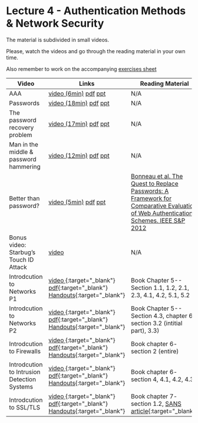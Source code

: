 # Lecture 4 - Authentication Methods & Network Security

The material is subdivided in small videos.

Please, watch the videos and go through the reading material in your own time.

Also remember to work on the accompanying [exercises sheet](../exercises/EXERCISES4.html)

| Video                   | Links                     |        Reading Material                                                                                                                                                                                      |
|-------------------------|---------------------------|----------------------------------------------------------------------------------------------------------------------------------------------------------------------------------------------|
| AAA | [video (6min)](https://web.microsoftstream.com/video/a9fee09c-70ed-477d-8aca-37cc5bec9942) [pdf](../slides/W4/notes1.pdf) [ppt](../slides/W4/password1.odp) | N/A |
| Passwords | [video (18min)](https://web.microsoftstream.com/video/0e77188d-b561-4adf-87af-63286d0808e8) [pdf](../slides/W4/notes1.pdf) [ppt](../slides/W4/password2.odp) | N/A |
| The password recovery problem | [video (17min)](https://web.microsoftstream.com/video/8efdfcc2-8709-492d-8b15-f49626c9d22a) [pdf](../slides/W4/notes1.pdf) [ppt](../slides/W4/password3.odp) | N/A |
| Man in the middle & password hammering | [video (12min)](https://web.microsoftstream.com/video/07b291f5-c240-41cd-be32-0d9b47cab81e) [pdf](../slides/W4/notes1.pdf) [ppt](../slides/W4/password4.odp) | N/A |
| Better than password? | [video (5min)](https://web.microsoftstream.com/video/0bf1dc0a-cba7-4cc8-8478-46088ebdef57) [pdf](../slides/W4/notes1.pdf) [ppt](../slides/W4/password5.odp) | [Bonneau et al. The Quest to Replace Passwords: A Framework for Comparative Evaluation of Web Authentication Schemes. IEEE S&P 2012](../materials/lecture4/2012-sp.pdf) |
| Bonus video: Starbug’s Touch ID Attack | [video](https://vimeo.com/75324765) | N/A |
| Introdcution to Networks P1 | [video ](https://web.microsoftstream.com/video/633c59af-0737-4be5-b762-11db56683941){:target="_blank"}  [pdf](../slides/W4/W4-L1-Intro-Networks.pdf){:target="_blank"} [Handouts](../slides/W4/W4-L1-Intro-Networks-handouts.pdf){:target="_blank"} | Book Chapter 5-- Section 1.1, 1.2, 2.1, 2.3, 4.1, 4.2, 5.1, 5.2 |
| Introdcution to Networks P2 | [video ](https://web.microsoftstream.com/video/8907f317-4f8c-4362-90c1-2353eabe6f2e){:target="_blank"} [pdf](../slides/W4/W4-L1b-Intro-Networks2.pdf){:target="_blank"} [Handouts](../slides/W4/W4-L1b-Intro-Networks2-handouts.pdf){:target="_blank"} | Book Chapter 5-- Section 4.3, chapter 6- section 3.2 (intitial part), 3.3) |
| Introdcution to Firewalls | [video ](https://web.microsoftstream.com/video/5654dbe7-5d02-44d3-99df-e61d6742230f){:target="_blank"} [pdf](../slides/W4/W4-L2-Intro-Firewalls.pdf){:target="_blank"} [Handouts](../slides/W4/W4-L2-Intro-Firewalls-handouts.pdf){:target="_blank"} | Book chapter 6- section 2 (entire) |
| Introdcution to Intrusion Detection Systems | [video ](https://web.microsoftstream.com/video/2a053471-0a4c-4a10-875c-ef889eef1966){:target="_blank"} [pdf](../slides/W4/W4-L3-Intro-IDS.pdf){:target="_blank"} [Handouts](../slides/W4/W4-L3-Intro-IDS-handouts.pdf){:target="_blank"} | Book chapter 6- section 4, 4.1, 4.2, 4.3 |
| Introdcution to SSL/TLS| [video ](https://web.microsoftstream.com/video/f1782095-a5c9-4e4c-84e0-aa0a2dc98fbe){:target="_blank"} [pdf](../slides/W4/W4-L4-Intro-SSL.pdf){:target="_blank"} [Handouts](../slides/W4/W4-L4-Intro-SSL-handouts.pdf){:target="_blank"} | Book chapter 7- section 1.2, [SANS article](https://www.sans.org/reading-room/whitepapers/protocols/ssl-tls-beginners-guide-1029){:target="_blank"} |